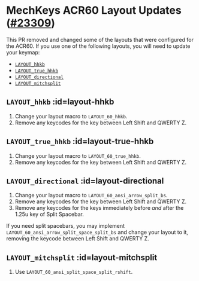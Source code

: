 # MechKeys ACR60 Layout Updates ([#23309](https://github.com/qmk/qmk_firmware/pull/23309))

This PR removed and changed some of the layouts that were configured for
the ACR60. If you use one of the following layouts, you will need to
update your keymap:

- [`LAYOUT_hhkb`](#layout-hhkb)
- [`LAYOUT_true_hhkb`](#layout-true-hhkb)
- [`LAYOUT_directional`](#layout-directional)
- [`LAYOUT_mitchsplit`](#layout-mitchsplit)

## `LAYOUT_hhkb` :id=layout-hhkb

1. Change your layout macro to `LAYOUT_60_hhkb`.
2. Remove any keycodes for the key between Left Shift and QWERTY Z.

## `LAYOUT_true_hhkb` :id=layout-true-hhkb

1. Change your layout macro to `LAYOUT_60_true_hhkb`.
2. Remove any keycodes for the key between Left Shift and QWERTY Z.

## `LAYOUT_directional` :id=layout-directional

1. Change your layout macro to `LAYOUT_60_ansi_arrow_split_bs`.
2. Remove any keycodes for the key between Left Shift and QWERTY Z.
3. Remove any keycodes for the keys immediately before *and* after the
1.25u key of Split Spacebar.

If you need split spacebars, you may implement
`LAYOUT_60_ansi_arrow_split_space_split_bs` and change your layout to
it, removing the keycode between Left Shift and QWERTY Z.

## `LAYOUT_mitchsplit` :id=layout-mitchsplit

1. Use `LAYOUT_60_ansi_split_space_split_rshift`.
